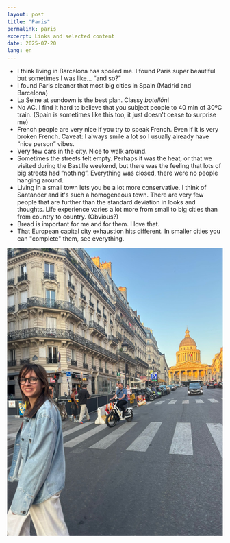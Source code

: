 ```yaml
---
layout: post
title: "Paris"
permalink: paris
excerpt: Links and selected content
date: 2025-07-20
lang: en
---
```


- I think living in Barcelona has spoiled me. I found Paris super beautiful but sometimes I was like… “and so?”
- I found Paris cleaner that most big cities in Spain (Madrid and Barcelona)
- La Seine at sundown is the best plan. Classy *botellón*!
- No AC. I find it hard to believe that you subject people to 40 min of 30ºC train. (Spain is sometimes like this too, it just doesn't cease to surprise me)
- French people are very nice if you try to speak French. Even if it is very broken French. Caveat: I always smile a lot so I usually already have “nice person” vibes.
- Very few cars in the city. Nice to walk around.
- Sometimes the streets felt empty. Perhaps it was the heat, or that we visited during the Bastille weekend, but there was the feeling that lots of big streets had “nothing”. Everything was closed, there were no people hanging around.
- Living in a small town lets you be a lot more conservative. I think of Santander and it's such a homogeneous town. There are very few people that are further than the standard deviation in looks and thoughts. Life experience varies a lot more from small to big cities than from country to country. (Obvious?)
- Bread is important for me and for them. I love that.
- That European capital city exhaustion hits different. In smaller cities you can "complete" them, see everything.


![me walking around](../images/2025-07-20-HI.jpg)
